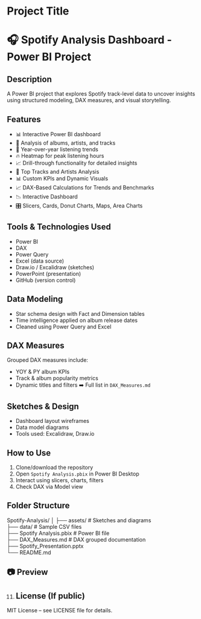 # Project Title
# 🎧 Spotify Analysis Dashboard - Power BI Project


## Description
A Power BI project that explores Spotify track-level data to uncover insights using structured modeling, DAX measures, and visual storytelling.


## Features
- 📊 Interactive Power BI dashboard
- 🎵 Analysis of albums, artists, and tracks
- 📅 Year-over-year listening trends
- 🔥 Heatmap for peak listening hours
- 📈 Drill-through functionality for detailed insights
- 🎵 Top Tracks and Artists Analysis  
- 📊 Custom KPIs and Dynamic Visuals
- 📈 DAX-Based Calculations for Trends and Benchmarks
- 📉 Interactive Dashboard
- 🎛️ Slicers, Cards, Donut Charts, Maps, Area Charts 


  
## Tools & Technologies Used
- Power BI  
- DAX  
- Power Query  
- Excel (data source)  
- Draw.io / Excalidraw (sketches)  
- PowerPoint (presentation)  
- GitHub (version control)
   
## Data Modeling
- Star schema design with Fact and Dimension tables  
- Time intelligence applied on album release dates  
- Cleaned using Power Query and Excel
 
## DAX Measures
Grouped DAX measures include:
- YOY & PY album KPIs  
- Track & album popularity metrics  
- Dynamic titles and filters
➡️ Full list in `DAX_Measures.md`

 ## Sketches & Design
- Dashboard layout wireframes  
- Data model diagrams  
- Tools used: Excalidraw, Draw.io

## How to Use
1. Clone/download the repository  
2. Open `Spotify Analysis.pbix` in Power BI Desktop  
3. Interact using slicers, charts, filters  
4. Check DAX via Model view
   
## Folder Structure
Spotify-Analysis/
│
├── assets/                 # Sketches and diagrams  
├── data/                   # Sample CSV files  
├── Spotify Analysis.pbix   # Power BI file  
├── DAX_Measures.md         # DAX grouped documentation  
├── Spotify_Presentation.pptx  
└── README.md

## 📷 Preview
  
11. ## License (If public)
MIT License – see LICENSE file for details.
